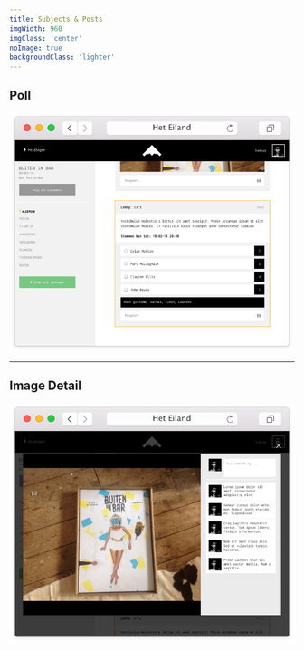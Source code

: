 ```yaml
---
title: Subjects & Posts
imgWidth: 960
imgClass: 'center'
noImage: true
backgroundClass: 'lighter'
---
```


## Poll

![Poll image](poll.png)

---

## Image Detail

![Modal image](modal.png)